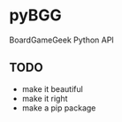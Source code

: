 pyBGG
=====

BoardGameGeek Python API

TODO
----

* make it beautiful
* make it right
* make a pip package
